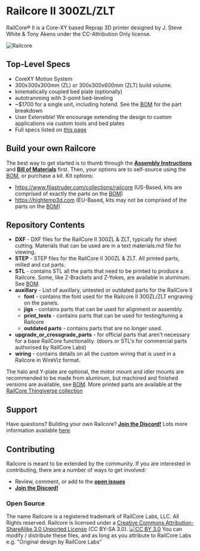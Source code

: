 Railcore II 300ZL/ZLT
=======

RailCore® II is a Core-XY based Reprap 3D printer designed by J. Steve White & Tony Akens under the CC-Attribution Only license.

![Railcore](RCII300ZL.png)

## Top-Level Specs
* CoreXY Motion System
* 300x300x300mm (ZL) or 300x300x600mm (ZLT) build volume.
* kinematically coupled bed plate (optionally)
* autotramming with 3-point bed-leveling
* ~$1700 for a single unit, including hotend. See the [BOM][bom] for the part breakdown
* User Extensible! We encourage extending the design to custom applications via custom tools and bed plates
* Full specs listed on [this page](https://railcore.org)

## Build your own Railcore

The best way to get started is to thumb through the [**Assembly Instructions**](https://railcore.dozuki.com/c/RailCore_II) and [**Bill of Materials**][bom] first. Then, your options are to self-source using the [BOM][bom], or purchase a kit. Kit options:

* https://www.filastruder.com/collections/railcore (US-Based, kits are comprised of exactly the parts on the [BOM][bom])
* https://hightemp3d.com (EU-Based, kits may not be comprised of the parts on the [BOM][bom])

## Repository Contents

* **DXF** - DXF files for the RailCore II 300ZL & ZLT, typically for sheet cutting. Materials that can be used are in a text materials.md file for viewing.
* **STEP**  - STEP files for the RailCore II 300ZL & ZLT. All printed parts, milled and cut parts.
* **STL**  - contains STL all the parts that need to be printed to produce a Railcore. Some, like Z-Brackets and Z-Yokes, are available in aluminum. See [BOM][bom].
* **auxillary**  - List of auxillary, untested or outdated parts for the RailCore II
  * **font** - contains the font used for the Railcore II 300ZL/ZLT engraving on the panels.
  * **jigs** - contains parts that can be used for alignment or assembly.
  * **print_tests** - contains parts that can be used for testing/tuning a Railcore
  * **outdated parts** - contains parts that are no longer used.
* **upgrade_or_crossgrade_parts** - for official parts that aren't necessary for a base RailCore functionality. (doors or STL's for commercial parts authorised by RailCore Labs)
* **wiring** - contains details on all the custom wiring that is used in a Railcore in WireViz format.

The halo and Y-plate are optional, the motor mount and idler mounts are recommended to be made from aluminum, but machined and finished versions are available, see [BOM][bom].
More printed parts are available at the [RailCore Thingiverse collection](https://www.thingiverse.com/railcore/collections/300zl-zlt)

## Support

Have questions? Building your own Railcore? **[Join the Discord!][discord]**
Lots more information available [here](https://railcore.org)

## Contributing

Railcore is meant to be extended by the community. If you are interested in contributing, there are a number of ways to get involved:

* Review, comment, or add to the **[open issues](https://github.com/railcore/parts/issues)**
* **[Join the Discord!][discord]**

### Open Source
The name Railcore is a registered trademark of RailCore Labs, LLC. All Rights reserved.
Railcore is licensed under a [Creative Commons Attribution-ShareAlike 3.0 Unported License][cc-by] (CC BY-SA 3.0).
[![CC BY 3.0][cc-by-image]][cc-by]
You can modify / distribute these files, and as long as you attribute to RailCore Labs e.g. "Original design by RailCore Labs"

[bom]: https://docs.google.com/spreadsheets/d/1sxKl6h23SXfuNM7hNiX35rIrpISw8AruEEcNl2Fvibk/edit?usp=sharing
[cc-by]: https://creativecommons.org/licenses/by-sa/3.0/
[cc-by-image]: https://i.creativecommons.org/l/by-sa/3.0/88x31.png
[discord]: https://discord.gg/Sy569Hq
[wiki]: https://railcore.org
